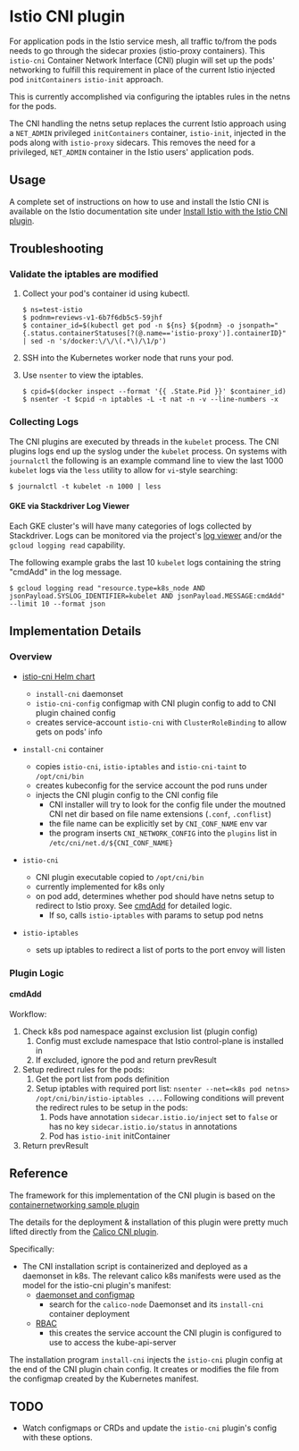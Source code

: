 # Istio CNI plugin

For application pods in the Istio service mesh, all traffic to/from the pods needs to go through the
sidecar proxies (istio-proxy containers).  This `istio-cni` Container Network Interface (CNI) plugin will
set up the pods' networking to fulfill this requirement in place of the current Istio injected pod `initContainers`
`istio-init` approach.

This is currently accomplished via configuring the iptables rules in the netns for the pods.

The CNI handling the netns setup replaces the current Istio approach using a `NET_ADMIN` privileged
`initContainers` container, `istio-init`, injected in the pods along with `istio-proxy` sidecars.  This
removes the need for a privileged, `NET_ADMIN` container in the Istio users' application pods.

## Usage

A complete set of instructions on how to use and install the Istio CNI is available on the Istio documentation site under [Install Istio with the Istio CNI plugin](https://preliminary.istio.io/latest/docs/setup/additional-setup/cni/).

## Troubleshooting

### Validate the iptables are modified

1. Collect your pod's container id using kubectl.

    ```console
    $ ns=test-istio
    $ podnm=reviews-v1-6b7f6db5c5-59jhf
    $ container_id=$(kubectl get pod -n ${ns} ${podnm} -o jsonpath="{.status.containerStatuses[?(@.name=='istio-proxy')].containerID}" | sed -n 's/docker:\/\/\(.*\)/\1/p')
    ```

1. SSH into the Kubernetes worker node that runs your pod.

1. Use `nsenter` to view the iptables.

    ```console
    $ cpid=$(docker inspect --format '{{ .State.Pid }}' $container_id)
    $ nsenter -t $cpid -n iptables -L -t nat -n -v --line-numbers -x
    ```

### Collecting Logs

The CNI plugins are executed by threads in the `kubelet` process.  The CNI plugins logs end up the syslog
under the `kubelet` process. On systems with `journalctl` the following is an example command line
to view the last 1000 `kubelet` logs via the `less` utility to allow for `vi`-style searching:

```console
$ journalctl -t kubelet -n 1000 | less
```

#### GKE via Stackdriver Log Viewer

Each GKE cluster's will have many categories of logs collected by Stackdriver.  Logs can be monitored via
the project's [log viewer](https://cloud.google.com/logging/docs/view/overview) and/or the `gcloud logging read`
capability.

The following example grabs the last 10 `kubelet` logs containing the string "cmdAdd" in the log message.

```console
$ gcloud logging read "resource.type=k8s_node AND jsonPayload.SYSLOG_IDENTIFIER=kubelet AND jsonPayload.MESSAGE:cmdAdd" --limit 10 --format json
```

## Implementation Details

### Overview

- [istio-cni Helm chart](../manifests/charts/istio-cni/templates)
  - `install-cni` daemonset
  - `istio-cni-config` configmap with CNI plugin config to add to CNI plugin chained config
  - creates service-account `istio-cni` with `ClusterRoleBinding` to allow gets on pods' info

- `install-cni` container
  - copies `istio-cni`, `istio-iptables` and `istio-cni-taint` to `/opt/cni/bin`
  - creates kubeconfig for the service account the pod runs under
  - injects the CNI plugin config to the CNI config file
    - CNI installer will try to look for the config file under the moutned CNI net dir based on file name extensions (`.conf`, `.conflist`)
    - the file name can be explicitly set by `CNI_CONF_NAME` env var
    - the program inserts `CNI_NETWORK_CONFIG` into the `plugins` list in `/etc/cni/net.d/${CNI_CONF_NAME}`

- `istio-cni`
  - CNI plugin executable copied to `/opt/cni/bin`
  - currently implemented for k8s only
  - on pod add, determines whether pod should have netns setup to redirect to Istio proxy. See [cmdAdd](#cmdadd) for detailed logic.
    - If so, calls `istio-iptables` with params to setup pod netns

- `istio-iptables`
  - sets up iptables to redirect a list of ports to the port envoy will listen

### Plugin Logic

#### cmdAdd

Workflow:

1. Check k8s pod namespace against exclusion list (plugin config)
    1. Config must exclude namespace that Istio control-plane is installed in
    1. If excluded, ignore the pod and return prevResult
1. Setup redirect rules for the pods:
    1. Get the port list from pods definition
    1. Setup iptables with required port list: `nsenter --net=<k8s pod netns> /opt/cni/bin/istio-iptables ...`. Following conditions will prevent the redirect rules to be setup in the pods:
        1. Pods have annotation `sidecar.istio.io/inject` set to `false` or has no key `sidecar.istio.io/status` in annotations
        1. Pod has `istio-init` initContainer
1. Return prevResult


## Reference

The framework for this implementation of the CNI plugin is based on the
[containernetworking sample plugin](https://github.com/containernetworking/plugins/blob/master/plugins/sample)

The details for the deployment & installation of this plugin were pretty much lifted directly from the
[Calico CNI plugin](https://github.com/projectcalico/cni-plugin).

Specifically:

- The CNI installation script is containerized and deployed as a daemonset in k8s.  The relevant
  calico k8s manifests were used as the model for the istio-cni plugin's manifest:
  - [daemonset and configmap](https://docs.projectcalico.org/v3.2/getting-started/kubernetes/installation/hosted/calico.yaml)
    - search for the `calico-node` Daemonset and its `install-cni` container deployment
  - [RBAC](https://docs.projectcalico.org/v3.2/getting-started/kubernetes/installation/rbac.yaml)
    - this creates the service account the CNI plugin is configured to use to access the kube-api-server

The installation program `install-cni` injects the `istio-cni` plugin config at the end of the CNI plugin chain
config.  It creates or modifies the file from the configmap created by the Kubernetes manifest.

## TODO

- Watch configmaps or CRDs and update the `istio-cni` plugin's config with these options.

